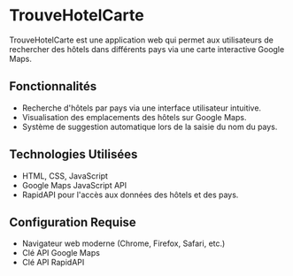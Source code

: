 # TrouveHotelCarte

TrouveHotelCarte est une application web qui permet aux utilisateurs de rechercher des hôtels dans différents pays via une carte interactive Google Maps.

## Fonctionnalités

- Recherche d'hôtels par pays via une interface utilisateur intuitive.
- Visualisation des emplacements des hôtels sur Google Maps.
- Système de suggestion automatique lors de la saisie du nom du pays.

## Technologies Utilisées

- HTML, CSS, JavaScript
- Google Maps JavaScript API
- RapidAPI pour l'accès aux données des hôtels et des pays.

## Configuration Requise

- Navigateur web moderne (Chrome, Firefox, Safari, etc.)
- Clé API Google Maps
- Clé API RapidAPI

